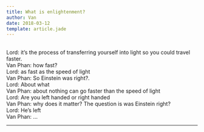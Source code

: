 ```yaml
---
title: What is enlightenment?
author: Van
date: 2018-03-12
template: article.jade
---
```


<br>Lord: it’s the process of transferring yourself into light so you could travel faster.
<br>Van Phan: how fast?
<br>Lord: as fast as the speed of light
<br>Van Phan: So Einstein was right?.
<br>Lord: About what
<br>Van Phan: about nothing can go faster than the speed of light
<br>Lord: Are you left handed or right handed
<br>Van Phan: why does it matter? The question is was Einstein
 right?
<br>Lord: He’s left
<br>Van Phan: …

---







